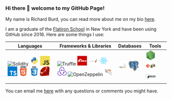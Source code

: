### Hi there 👋 welcome to my GitHub Page!

My name is Richard Burd, you can read more about me on my bio [here](https://richard-burd.github.io/about/). <br>

I am a graduate of the [Flatiron School](https://flatironschool.com/) in New York and have been using GitHub since 2016.  Here are some things I use:

| Languages  | Frameworks & Libraries  | Databases| Tools |
| ------ | ------ | -- | --- |
| <img alt="Solidity" src="https://docs.soliditylang.org/en/develop/_images/logo.svg" width="30" /> <img alt="Python" src="https://raw.githubusercontent.com/github/explore/80688e429a7d4ef2fca1e82350fe8e3517d3494d/topics/python/python.png" width="30" /> <img alt="JavaScript" src="https://raw.githubusercontent.com/github/explore/80688e429a7d4ef2fca1e82350fe8e3517d3494d/topics/javascript/javascript.png" width="30" /> <img alt="TypeScript" src="https://raw.githubusercontent.com/github/explore/80688e429a7d4ef2fca1e82350fe8e3517d3494d/topics/typescript/typescript.png" width="30" /> <img alt="HTML" src="https://raw.githubusercontent.com/github/explore/80688e429a7d4ef2fca1e82350fe8e3517d3494d/topics/html/html.png" width="30" /> <img alt="CSS" src="https://raw.githubusercontent.com/github/explore/80688e429a7d4ef2fca1e82350fe8e3517d3494d/topics/css/css.png" width="30" /> <img alt="Ruby" src="https://raw.githubusercontent.com/github/explore/80688e429a7d4ef2fca1e82350fe8e3517d3494d/topics/ruby/ruby.png" width="30" /> | <img alt="Truffle" src="https://www.trufflesuite.com/img/truffle-logo-dark.svg" width="30" /> <img alt="Rails" src="https://raw.githubusercontent.com/github/explore/80688e429a7d4ef2fca1e82350fe8e3517d3494d/topics/rails/rails.png" width="30" /> <img alt="Jekyll" src="https://raw.githubusercontent.com/github/explore/80688e429a7d4ef2fca1e82350fe8e3517d3494d/topics/jekyll/jekyll.png" width="30" /> <img alt="React" src="https://raw.githubusercontent.com/github/explore/80688e429a7d4ef2fca1e82350fe8e3517d3494d/topics/react/react.png" width="30" /> <img alt="Redux" src="https://raw.githubusercontent.com/github/explore/80688e429a7d4ef2fca1e82350fe8e3517d3494d/topics/redux/redux.png" width="30" /> <img alt="OpenZeppelin" src="https://avatars.githubusercontent.com/u/20820676?s=200&v=4" width="30" /> <img alt="Web3" src="https://raw.githubusercontent.com/ChainSafe/web3.js/1.x/assets/logo/web3js.jpg" width="30" /> | <img alt="MySQL" src="https://raw.githubusercontent.com/github/explore/80688e429a7d4ef2fca1e82350fe8e3517d3494d/topics/mysql/mysql.png" width="30" /> <img alt="PostgreSQL" src="https://raw.githubusercontent.com/github/explore/80688e429a7d4ef2fca1e82350fe8e3517d3494d/topics/postgresql/postgresql.png" width="30" /> | <img alt="Node" src="https://raw.githubusercontent.com/github/explore/80688e429a7d4ef2fca1e82350fe8e3517d3494d/topics/nodejs/nodejs.png" width="30" /> <img alt="Git" src="https://raw.githubusercontent.com/github/explore/80688e429a7d4ef2fca1e82350fe8e3517d3494d/topics/git/git.png" width="30"/> <img alt="Bash" src="https://raw.githubusercontent.com/github/explore/80688e429a7d4ef2fca1e82350fe8e3517d3494d/topics/bash/bash.png" width="30" /> 

You can email me [here](mailto:rick.a.burd@gmail.com) with any questions or comments you might have.
